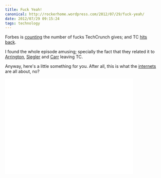 ```yaml
---
title: Fuck Yeah!
canonical: http://rockerhome.wordpress.com/2012/07/29/fuck-yeah/
date: 2012/07/29 09:15:24
tags: technology
---
```

Forbes is [counting](http://www.forbes.com/sites/briancaulfield/2012/07/27/aol-unit-techcrunch-q2-adjusted-f-bomb-production-down-45/) the number of fucks TechCrunch gives; and TC [hits back](http://techcrunch.com/2012/07/27/fornicating-under-consent-of-the-king/).<span class="more"></span>

I found the whole episode amusing; specially the fact that they related it to [Arrington](http://uncrunched.com), [Siegler](http://parislemon.com/) and [Carr](https://www.nsfwcorp.com) leaving TC.

Anyway, here's a little something for you. After all, this is what the [internets](http://en.wikipedia.org/wiki/Internets) are all about, no?

<div class="video-box">
    <iframe width="420" height="315" src="//www.youtube.com/embed/q1dpQKntj_w" frameborder="0" allowfullscreen></iframe>
</div>